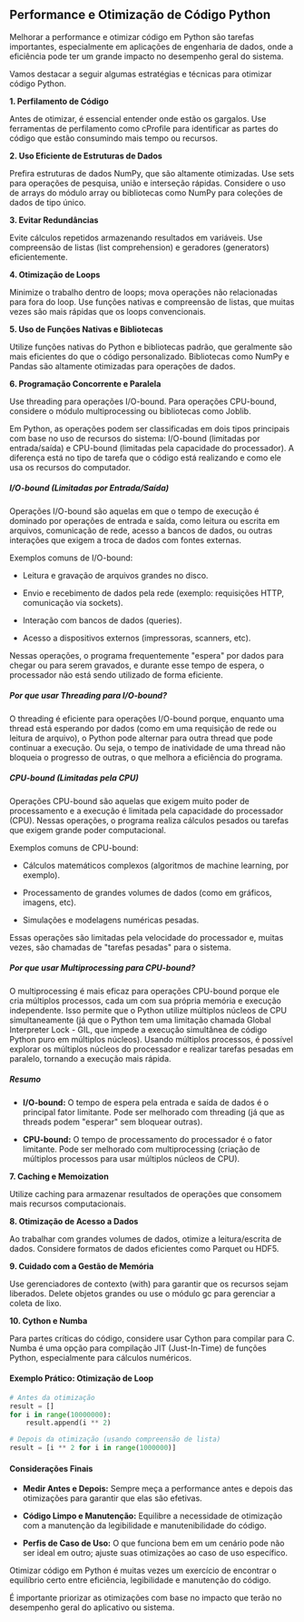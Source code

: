 ## Performance e Otimização de Código Python

Melhorar a performance e otimizar código em Python são tarefas importantes, especialmente em aplicações de engenharia de dados, onde a eficiência pode ter um grande impacto no desempenho geral do sistema.

Vamos destacar a seguir algumas estratégias e técnicas para otimizar código Python.

**1. Perfilamento de Código**

Antes de otimizar, é essencial entender onde estão os gargalos. Use ferramentas de perfilamento como cProfile para identificar as partes do código que estão consumindo mais tempo ou recursos.

**2. Uso Eficiente de Estruturas de Dados**

Prefira estruturas de dados NumPy, que são altamente otimizadas. Use sets para operações de pesquisa, união e interseção rápidas. Considere o uso de arrays do módulo array ou bibliotecas como NumPy para coleções de dados de tipo único.

**3. Evitar Redundâncias**

Evite cálculos repetidos armazenando resultados em variáveis. Use compreensão de listas (list comprehension) e geradores (generators) eficientemente.

**4. Otimização de Loops**

Minimize o trabalho dentro de loops; mova operações não relacionadas para fora do loop. Use funções nativas e compreensão de listas, que muitas vezes são mais rápidas que os loops convencionais.

**5. Uso de Funções Nativas e Bibliotecas**

Utilize funções nativas do Python e bibliotecas padrão, que geralmente são mais eficientes do que o código personalizado. Bibliotecas como NumPy e Pandas são altamente otimizadas para operações de dados.

**6. Programação Concorrente e Paralela**

Use threading para operações I/O-bound. Para operações CPU-bound, considere o módulo multiprocessing ou bibliotecas como Joblib.

Em Python, as operações podem ser classificadas em dois tipos principais com base no uso de recursos do sistema: I/O-bound (limitadas por entrada/saída) e CPU-bound (limitadas pela capacidade do processador). A diferença está no tipo de tarefa que o código está realizando e como ele usa os recursos do computador.

##### I/O-bound (Limitadas por Entrada/Saída)

Operações I/O-bound são aquelas em que o tempo de execução é dominado por operações de entrada e saída, como leitura ou escrita em arquivos, comunicação de rede, acesso a bancos de dados, ou outras interações que exigem a troca de dados com fontes externas.

Exemplos comuns de I/O-bound:

- Leitura e gravação de arquivos grandes no disco.

- Envio e recebimento de dados pela rede (exemplo: requisições HTTP, comunicação via sockets).

- Interação com bancos de dados (queries).

- Acesso a dispositivos externos (impressoras, scanners, etc).

Nessas operações, o programa frequentemente "espera" por dados para chegar ou para serem gravados, e durante esse tempo de espera, o processador não está sendo utilizado de forma eficiente.

##### Por que usar Threading para I/O-bound?

O threading é eficiente para operações I/O-bound porque, enquanto uma thread está esperando por dados (como em uma requisição de rede ou leitura de arquivo), o Python pode alternar para outra thread que pode continuar a execução. Ou seja, o tempo de inatividade de uma thread não bloqueia o progresso de outras, o que melhora a eficiência do programa.

##### CPU-bound (Limitadas pela CPU)

Operações CPU-bound são aquelas que exigem muito poder de processamento e a execução é limitada pela capacidade do processador (CPU). Nessas operações, o programa realiza cálculos pesados ou tarefas que exigem grande poder computacional.

Exemplos comuns de CPU-bound:

- Cálculos matemáticos complexos (algoritmos de machine learning, por exemplo).

- Processamento de grandes volumes de dados (como em gráficos, imagens, etc).

- Simulações e modelagens numéricas pesadas.

Essas operações são limitadas pela velocidade do processador e, muitas vezes, são chamadas de "tarefas pesadas" para o sistema.

##### Por que usar Multiprocessing para CPU-bound?

O multiprocessing é mais eficaz para operações CPU-bound porque ele cria múltiplos processos, cada um com sua própria memória e execução independente. Isso permite que o Python utilize múltiplos núcleos de CPU simultaneamente (já que o Python tem uma limitação chamada Global Interpreter Lock - GIL, que impede a execução simultânea de código Python puro em múltiplos núcleos). Usando múltiplos processos, é possível explorar os múltiplos núcleos do processador e realizar tarefas pesadas em paralelo, tornando a execução mais rápida.

##### Resumo

- **I/O-bound:** O tempo de espera pela entrada e saída de dados é o principal fator limitante. Pode ser melhorado com threading (já que as threads podem "esperar" sem bloquear outras).

- **CPU-bound:** O tempo de processamento do processador é o fator limitante. Pode ser melhorado com multiprocessing (criação de múltiplos processos para usar múltiplos núcleos de CPU).

**7. Caching e Memoization**

Utilize caching para armazenar resultados de operações que consomem mais recursos computacionais.

**8. Otimização de Acesso a Dados**

Ao trabalhar com grandes volumes de dados, otimize a leitura/escrita de dados. Considere formatos de dados eficientes como Parquet ou HDF5.

**9. Cuidado com a Gestão de Memória**

Use gerenciadores de contexto (with) para garantir que os recursos sejam liberados. Delete objetos grandes ou use o módulo gc para gerenciar a coleta de lixo.

**10. Cython e Numba**

Para partes críticas do código, considere usar Cython para compilar para C. Numba é uma opção para compilação JIT (Just-In-Time) de funções Python, especialmente para cálculos numéricos.

#### Exemplo Prático: Otimização de Loop

```python
# Antes da otimização
result = []
for i in range(10000000):
    result.append(i ** 2)

# Depois da otimização (usando compreensão de lista)
result = [i ** 2 for i in range(1000000)]
```

#### Considerações Finais

- **Medir Antes e Depois:** Sempre meça a performance antes e depois das otimizações para garantir que elas são efetivas.

- **Código Limpo e Manutenção:** Equilibre a necessidade de otimização com a manutenção da legibilidade e manutenibilidade do código.

- **Perfis de Caso de Uso:** O que funciona bem em um cenário pode não ser ideal em outro; ajuste suas otimizações ao caso de uso específico.

Otimizar código em Python é muitas vezes um exercício de encontrar o equilíbrio certo entre eficiência, legibilidade e manutenção do código.

É importante priorizar as otimizações com base no impacto que terão no desempenho geral do aplicativo ou sistema.